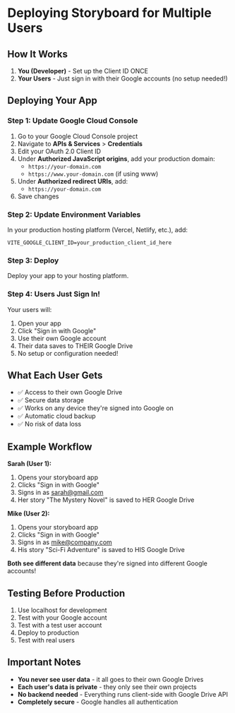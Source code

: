 # Deploying Storyboard for Multiple Users

## How It Works

1. **You (Developer)** - Set up the Client ID ONCE
2. **Your Users** - Just sign in with their Google accounts (no setup needed!)

## Deploying Your App

### Step 1: Update Google Cloud Console

1. Go to your Google Cloud Console project
2. Navigate to **APIs & Services** > **Credentials**
3. Edit your OAuth 2.0 Client ID
4. Under **Authorized JavaScript origins**, add your production domain:
   - `https://your-domain.com`
   - `https://www.your-domain.com` (if using www)
5. Under **Authorized redirect URIs**, add:
   - `https://your-domain.com`
6. Save changes

### Step 2: Update Environment Variables

In your production hosting platform (Vercel, Netlify, etc.), add:

```env
VITE_GOOGLE_CLIENT_ID=your_production_client_id_here
```

### Step 3: Deploy

Deploy your app to your hosting platform.

### Step 4: Users Just Sign In!

Your users will:
1. Open your app
2. Click "Sign in with Google"
3. Use their own Google account
4. Their data saves to THEIR Google Drive
5. No setup or configuration needed!

## What Each User Gets

- ✅ Access to their own Google Drive
- ✅ Secure data storage
- ✅ Works on any device they're signed into Google on
- ✅ Automatic cloud backup
- ✅ No risk of data loss

## Example Workflow

**Sarah (User 1):**
1. Opens your storyboard app
2. Clicks "Sign in with Google"
3. Signs in as sarah@gmail.com
4. Her story "The Mystery Novel" is saved to HER Google Drive

**Mike (User 2):**
1. Opens your storyboard app
2. Clicks "Sign in with Google"
3. Signs in as mike@company.com
4. His story "Sci-Fi Adventure" is saved to HIS Google Drive

**Both see different data** because they're signed into different Google accounts!

## Testing Before Production

1. Use localhost for development
2. Test with your Google account
3. Test with a test user account
4. Deploy to production
5. Test with real users

## Important Notes

- **You never see user data** - it all goes to their own Google Drives
- **Each user's data is private** - they only see their own projects
- **No backend needed** - Everything runs client-side with Google Drive API
- **Completely secure** - Google handles all authentication
